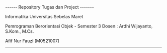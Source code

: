 ------ Repository Tugas dan Project -------

Informatika Universitas Sebelas Maret

Pemrograman Berorientasi Objek - Semester 3
Dosen : Ardhi Wijayanto, S.Kom., M.Cs.


Afif Nur Fauzi (M0521007)

-------------------------------------------

